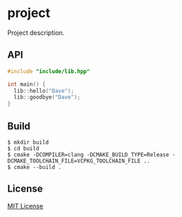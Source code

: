 # project

Project description.

## API

```cpp
#include "include/lib.hpp"

int main() {
  lib::hello("Dave");
  lib::goodbye("Dave");
}
```

## Build

```console
$ mkdir build
$ cd build
$ cmake -DCOMPILER=clang -DCMAKE_BUILD_TYPE=Release -DCMAKE_TOOLCHAIN_FILE=VCPKG_TOOLCHAIN_FILE ..
$ cmake --build .
```

## License

[MIT License][license]

[license]: LICENSE
